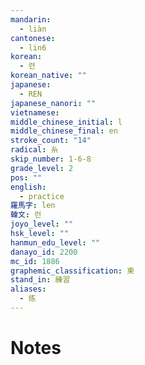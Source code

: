 ```yaml
---
mandarin:
  - liàn
cantonese:
  - lin6
korean:
  - 련
korean_native: ""
japanese:
  - REN
japanese_nanori: ""
vietnamese:
middle_chinese_initial: l
middle_chinese_final: en
stroke_count: "14"
radical: 糸
skip_number: 1-6-8
grade_level: 2
pos: ""
english:
  - practice
羅馬字: len
韓文: 런
joyo_level: ""
hsk_level: ""
hanmun_edu_level: ""
danayo_id: 2200
mc_id: 1886
graphemic_classification: 柬
stand_in: 練習
aliases:
  - 练
---
```


# Notes
